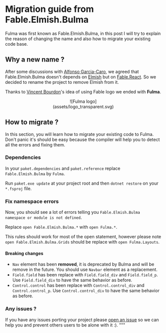 # Migration guide from Fable.Elmish.Bulma

Fulma was first known as Fable.Elmish.Bulma, in this post I will try to explain the reason of changing the name and also how to migrate your existing code base.

## Why a new name ?

After some discussions with [Alfonso Garcia-Caro](https://twitter.com/alfonsogcnunez), we agreed that Fable.Elmish.Bulma doesn't depends
on [Elmish](https://github.com/fable-elmish/elmish) but on [Fable.React](https://github.com/fable-compiler/fable-react). So we decided to rename the project to remove Elmish from it.

Thanks to [Vincent Bourdon](https://twitter.com/Evilznet)'s idea of using Fable logo we ended with **Fulma**.

<center style="width: 200px;margin: auto;">
![Fulma logo](assets/logo_transparent.svg)
</center>

## How to migrate ?

In this section, you will learn how to migrate your existing code to Fulma. Don't panic it's should be easy because the compiler will help you to detect all the errors and fixing them.

### Dependencies

In your `paket.dependencies` and `paket.reference` replace `Fable.Elmish.Bulma` by `Fulma`.

Run `paket.exe update` at your project root and then `dotnet restore` on your `*.fsproj` file.

### Fix namespace errors

Now, you should see a lot of errors telling you `Fable.Elmish.Bulma namespace or module is not defined`.

Replace `open Fable.Elmish.Bulma.*` with `open Fulma.*`.

This rules should work for most of the open statement, however please note `open Fable.Elmish.Bulma.Grids` should be replace with `open Fulma.Layouts`.

#### Breaking changes

- `Nav` element has been **removed**, it is deprecated by Bulma and will be remove in the future. You should use `Navbar` element as a replacement.
- `Field.field` has been replace with `Field.field_div` and `Field.field_p`. Use `Field.field_div` to have the same behavior as before.
- `Control.control` has been replace with `Control.control_div` and `Control.control_p`. Use `Control.control_div` to have the same behavior as before.

### Any issues ?

If you have any issues porting your project please [open an issue](https://github.com/MangelMaxime/Fulma/issues) so we can help you and prevent others users to be alone with it :).
       """
